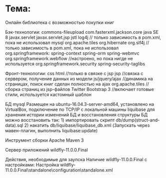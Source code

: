 <h1>Тема:</h1>
    Онлайн библиотека с возможностью покупки книг

Бэк-технологии:
    commons-fileupload
    com.fasterxml.jackson.core
    java SE 8
    javax.servlet
    javax.servlet.jsp
    jstl
    log4j // только зависимость в pom.xml, пока не использовал
    mysql
    org.apache.tiles
    org.hibernate
    org.slf4j // только зависимость в pom.xml, пока не использовал
    org.springframework:
        spring-context
        spring-orm
        spring-webmvc
    org.springframework.webflow //настроено, но пока нигде не используется
    org.springframework.security
        spring-security-taglibs

Фронт-технологии:
    css
    html //только в связке с jsp
    jsp //связка с сервером, получение данных из модели
    js/jquery/ajax //динамика на страницах, поиск книг сделан полностью на ajax
    org.apache.tiles //сборка страниц из jsp-файлов
    Twitter Bootstrap 3 //включает готовые стили, используется кастомный шаблон

БД
    mysql
        Размещен на ubuntu-16.04.3-server-amd64,
        установлено на VirtualBox,
        подключение по TCP/IP с локальной машины
    liquibase
        для хранения истории изменений БД и восстановления структуры
    БД можно восстановить так:
        1) импортировать скрипт db/dump(struct-and-data).sql
        2) накатить db/liquibase/liquibase_db.xml
           (Запускать через мавен-плагин, выполнить liquibase:update)

Инструмент сборки
    Apache Maven 3
    
Сервер приложений
    wildfly-11.0.0.Final


Действия, необходимые для заупска
    Наличие wildfly-11.0.0.Final с настройками:
        Настройка 
        wildfly-11.0.0.Final\standalone\configuration\standalone.xml


